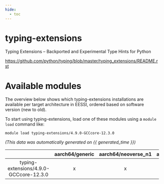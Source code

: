 ```yaml
---
hide:
  - toc
---
```


typing-extensions
=================


Typing Extensions – Backported and Experimental Type Hints for Python

https://github.com/python/typing/blob/master/typing_extensions/README.rst
# Available modules


The overview below shows which typing-extensions installations are available per target architecture in EESSI, ordered based on software version (new to old).

To start using typing-extensions, load one of these modules using a `module load` command like:

```shell
module load typing-extensions/4.9.0-GCCcore-12.3.0
```

*(This data was automatically generated on {{ generated_time }})*  

| |aarch64/generic|aarch64/neoverse_n1|aarch64/neoverse_v1|x86_64/generic|x86_64/amd/zen2|x86_64/amd/zen3|x86_64/amd/zen4|x86_64/intel/haswell|x86_64/intel/skylake_avx512|
| :---: | :---: | :---: | :---: | :---: | :---: | :---: | :---: | :---: | :---: |
|typing-extensions/4.9.0-GCCcore-12.3.0|x|x|x|x|x|x|x|x|x|

